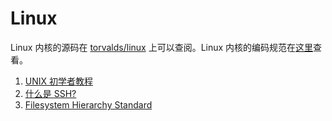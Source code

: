 # Linux

Linux 内核的源码在 [torvalds/linux][1] 上可以查阅。Linux 内核的编码规范在[这里][2]查看。

1. [UNIX 初学者教程](./beginner.md)
1. [什么是 SSH?](./ssh.md)
1. [Filesystem Hierarchy Standard](./fhs.md)

[1]: https://github.com/torvalds/linux "torvalds/linux"
[2]: https://www.kernel.org/doc/html/v4.10/process/coding-style.html "Coding Style"
